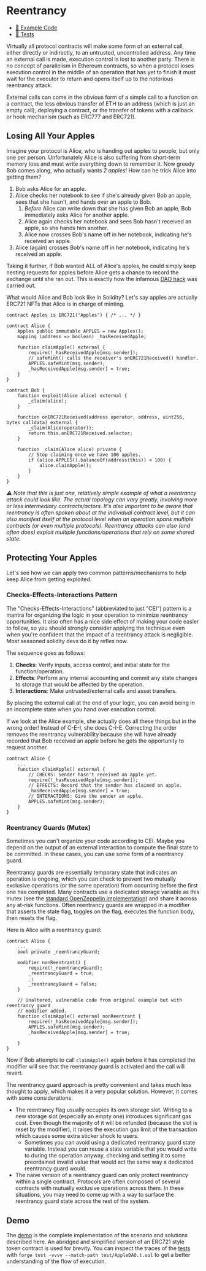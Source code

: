 # Reentrancy

- [📜 Example Code](./AppleDAO.sol)
- [🐞 Tests](../../test/AppleDAO.t.sol)

Virtually all protocol contracts will make some form of an external call, either directly or indirectly, to an untrusted, uncontrolled address. Any time an external call is made, execution control is lost to another party. There is no concept of parallelism in Ethereum contracts, so when a protocol loses execution control in the middle of an operation that has yet to finish it must wait for the executor to return and opens itself up to the notorious reentrancy attack.

External calls can come in the obvious form of a simple call to a function on a contract, the less obvious transfer of ETH to an address (which is just an empty call), deploying a contract, or the transfer of tokens with a callback or hook mechanism (such as ERC777 and ERC721).

## Losing All Your Apples

Imagine your protocol is Alice, who is handing out apples to people, but only one per person. Unfortunately Alice is also suffering from short-term memory loss and must write everything down to remember it. Now greedy Bob comes along, who actually wants *2 apples*! How can he trick Alice into getting them?

1. Bob asks Alice for an apple.
2. Alice checks her notebook to see if she's already given Bob an apple, sees that she hasn't, and hands over an apple to Bob.
    1. *Before* Alice can write down that she has given Bob an apple, Bob immediately asks Alice for another apple.
    2. Alice again checks her notebook and sees Bob hasn't received an apple, so she hands him another.
    3. Alice now crosses Bob's name off in her notebook, indicating he's received an apple.
3. Alice (again) crosses Bob's name off in her notebook, indicating he's received an apple.

Taking it further, if Bob wanted ALL of Alice's apples, he could simply keep nesting requests for apples before Alice gets a chance to record the exchange until she ran out. This is exactly how the infamous [DAO hack](https://www.immunebytes.com/blog/an-insight-into-the-dao-attack/) was carried out.

What would Alice and Bob look like in Solidity? Let's say apples are actually ERC721 NFTs that Alice is in charge of minting.

```solidity
contract Apples is ERC721("Apples") { /* ... */ }

contract Alice {
    Apples public immutable APPLES = new Apples();
    mapping (address => boolean) _hasReceivedApple;

    function claimApple() external {
        require(!_hasReceivedApple[msg.sender]);
        // safeMint() calls the receiver's onERC721Received() handler. 
        APPLES.safeMint(msg.sender);
        _hasReceivedApple[msg.sender] = true;
    }
}

contract Bob {
    function exploit(Alice alice) external {
        _claim(alice);
    }

    function onERC721Received(address operator, address, uint256, bytes calldata) external {
        _claim(Alice(operator));
        return this.onERC721Received.selector;
    }

    function _claim(Alice alice) private {
        // Stop claiming once we have 100 apples.
        if (alice.APPLES().balanceOf(address(this)) < 100) {
            alice.claimApple();
        }    
    }
}

```

*⚠️ Note that this is just one, relatively simple example of what a reentrancy attack could look like. The actual topology can vary greatly, involving more or less intermediary contracts/actors. It's also important to be aware that reentrancy is often spoken about at the individual contract level, but it can also manifest itself at the protocol level when an operation spans multiple contracts (or even multiple protocols). Reentrancy attacks can also (and often does) exploit multiple functions/operations that rely on some shared state.*

## Protecting Your Apples

Let's see how we can apply two common patterns/mechanisms to help keep Alice from getting exploited.

### Checks-Effects-Interactions Pattern
The "Checks-Effects-Interactions" (abbreviated to just "CEI") pattern is a mantra for organizing the logic in your operation to minimize reentrancy opportunities. It also often has a nice side effect of making your code easier to follow, so you should strongly consider applying the technique even when you're confident that the impact of a reentrancy attack is negligible. Most seasoned solidity devs do it by reflex now.

The sequence goes as follows:

1. **Checks**: Verify inputs, access control, and initial state for the function/operation.
2. **Effects**: Perform any internal accounting and commit any state changes to storage that would be affected by the operation.
3. **Interactions**: Make untrusted/external calls and asset transfers.

By placing the external call at the end of your logic, you can avoid being in an incomplete state when you hand over execution control.

If we look at the Alice example, she actually does all these things but in the wrong order! Instead of C-E-I, she does C-I-E. Correcting the order removes the reentrancy vulnerability because she will have already recorded that Bob received an apple before he gets the opportunity to request another.

```solidity
contract Alice {
    ...
    function claimApple() external {
        // CHECKS: Sender hasn't received an apple yet.
        require(!_hasReceivedApple[msg.sender]);
        // EFFECTS: Record that the sender has claimed an apple.
        _hasReceivedApple[msg.sender] = true;
        // INTERACTIONS: Give the sender an apple.
        APPLES.safeMint(msg.sender);
    }
}

```

### Reentrancy Guards (Mutex)
Sometimes you can't organize your code according to CEI. Maybe you depend on the output of an external interaction to compute the final state to be committed. In these cases, you can use some form of a reentrancy guard.

Reentrancy guards are essentially temporary state that indicates an operation is ongoing, which you can check to prevent two mutually exclusive operations (or the same operation) from occurring before the first one has completed. Many contracts use a dedicated storage variable as this mutex (see the [standard OpenZeppelin implementation](https://docs.openzeppelin.com/contracts/4.x/api/security#ReentrancyGuard)) and share it across any at-risk functions. Often reentrancy guards are wrapped in a modifier that asserts the state flag, toggles on the flag, executes the function body, then resets the flag.

Here is Alice with a reentrancy guard:


```solidity
contract Alice {
    ...
    bool private _reentrancyGuard;

    modifier nonReentrant() {
        require(!_reentrancyGuard);
        _reentrancyGuard = true;
        _;
        _reentrancyGuard = false;
    }

    // Unaltered, vulnerable code from original example but with reentrancy guard
    // modifier added.
    function claimApple() external nonReentrant {
        require(!_hasReceivedApple[msg.sender]);
        APPLES.safeMint(msg.sender);
        _hasReceivedApple[msg.sender] = true;

    }
}
```

Now if Bob attempts to call `claimApple()` again before it has completed the modifier will see that the reentrancy guard is activated and the call will revert.

The reentrancy guard approach is pretty convenient and takes much less thought to apply, which makes it a very popular solution. However, it comes with some considerations.

- The reentrancy flag usually occupies its own storage slot. Writing to a new storage slot (especially an empty one) introduces significant gas cost. Even though the majority of it will be refunded (because the slot is reset by the modifier), it raises the execution gas limit of the transaction which causes some extra sticker shock to users.
    - Sometimes you can avoid using a dedicated reentrancy guard state variable. Instead you can reuse a state variable that you would write to during the operation anyway, checking and setting it to some preordained invalid value that would act the same way a dedicated reentrancy guard would.
- The naive version of a reentrancy guard can only protect reentrancy within a single contract. Protocols are often composed of several contracts with mutually exclusive operations across them. In these situations, you may need to come up with a way to surface the reentrancy guard state across the rest of the system.

## Demo
The [demo](./AppleDAO.sol) is the complete implementation of the scenario and solutions described here. An abridged and simplified version of an ERC721 style token contract is used for brevity. You can inspect the traces of the [tests](.../../test/AppleDAO.t.sol) with `forge test -vvvv --match-path test/AppleDAO.t.sol` to get a better understanding of the flow of execution.
